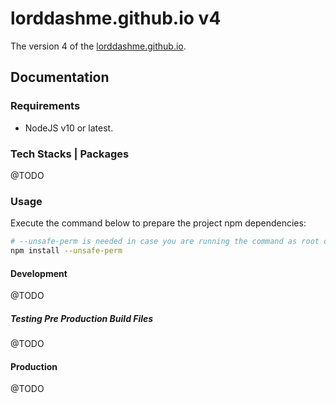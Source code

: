 # lorddashme.github.io v4

The version 4 of the [lorddashme.github.io](https://lorddashme.github.io/).

## Documentation

### Requirements

- NodeJS v10 or latest.

### Tech Stacks | Packages

@TODO

### Usage

Execute the command below to prepare the project npm dependencies:

```bash
# --unsafe-perm is needed in case you are running the command as root or sudo user.
npm install --unsafe-perm
```

#### Development

@TODO

##### Testing Pre Production Build Files

@TODO

#### Production

@TODO
